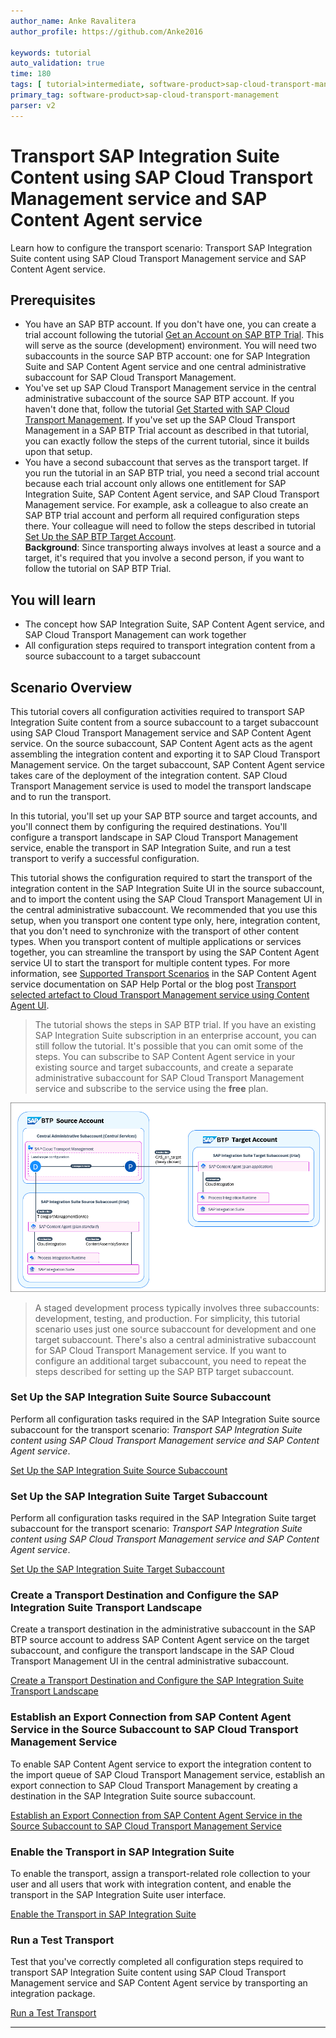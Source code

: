 ```yaml
---
author_name: Anke Ravalitera
author_profile: https://github.com/Anke2016 
  
keywords: tutorial
auto_validation: true
time: 180
tags: [ tutorial>intermediate, software-product>sap-cloud-transport-management, software-product>sap-content-agent-service, software-product>sap-integration-suite ]
primary_tag: software-product>sap-cloud-transport-management
parser: v2
---
```

# Transport SAP Integration Suite Content using SAP Cloud Transport Management service and SAP Content Agent service 
<!-- description --> Learn how to configure the transport scenario: Transport SAP Integration Suite content using SAP Cloud Transport Management service and SAP Content Agent service. 

## Prerequisites
 - You have an SAP BTP account. If you don't have one, you can create a trial account following the tutorial [Get an Account on SAP BTP Trial](hcp-create-trial-account). This will serve as the source (development) environment. You will need two subaccounts in the source SAP BTP account: one for SAP Integration Suite and SAP Content Agent service and one central administrative subaccount for SAP Cloud Transport Management.  
 - You've set up SAP Cloud Transport Management service in the central administrative subaccount of the source SAP BTP account. If you haven't done that, follow the tutorial [Get Started with SAP Cloud Transport Management](btp-transport-management-getting-started).
    If you've set up the SAP Cloud Transport Management in a SAP BTP Trial account as described in that tutorial, you can exactly follow the steps of the current tutorial, since it builds upon that setup.  
 - You have a second subaccount that serves as the transport target. If you run the tutorial in an SAP BTP trial, you need a second trial account because each trial account only allows one entitlement for SAP Integration Suite, SAP Content Agent service, and SAP Cloud Transport Management service. For example, ask a colleague to also create an SAP BTP trial account and perform all required configuration steps there. Your colleague will need to follow the steps described in tutorial [Set Up the SAP BTP Target Account](btp-transport-management-cpi-03-set-up-target-account).   
    **Background**: Since transporting always involves at least a source and a target, it's required that you involve a second person, if you want to follow the tutorial on SAP BTP Trial.  


## You will learn
   - The concept how SAP Integration Suite, SAP Content Agent service, and SAP Cloud Transport Management can work together
   - All configuration steps required to transport integration content from a source subaccount to a target subaccount
   

## Scenario Overview

This tutorial covers all configuration activities required to transport SAP Integration Suite content from a source subaccount to a target subaccount using SAP Cloud Transport Management service and SAP Content Agent service. On the source subaccount, SAP Content Agent acts as the agent assembling the integration content and exporting it to SAP Cloud Transport Management service. On the target subaccount, SAP Content Agent service takes care of the deployment of the integration content. SAP Cloud Transport Management service is used to model the transport landscape and to run the transport.

In this tutorial, you'll set up your SAP BTP source and target accounts, and you'll connect them by configuring the required destinations. You'll configure a transport landscape in SAP Cloud Transport Management service, enable the transport in SAP Integration Suite, and run a test transport to verify a successful configuration.

This tutorial shows the configuration required to start the transport of the integration content in the SAP Integration Suite UI in the source subaccount, and to import the content using the SAP Cloud Transport Management UI in the central administrative subaccount. We recommended that you use this setup, when you transport one content type only, here, integration content, that you don't need to synchronize with the transport of other content types. When you transport content of multiple applications or services together, you can streamline the transport by using the SAP Content Agent service UI to start the transport for multiple content types. For more information, see [Supported Transport Scenarios](https://help.sap.com/docs/CONTENT_AGENT_SERVICE/ae1a4f2d150d468d9ff56e13f9898e07/66284c976cf049afb708dfee3e0aaac4.html) in the SAP Content Agent service documentation on SAP Help Portal or the blog post [Transport selected artefact to Cloud Transport Management service using Content Agent UI](https://community.sap.com/t5/technology-blogs-by-sap/transport-selected-artefact-to-cloud-transport-management-service-using/ba-p/13921590). 

>The tutorial shows the steps in SAP BTP trial. If you have an existing SAP Integration Suite subscription in an enterprise account, you can still follow the tutorial. It's possible that you can omit some of the steps. You can subscribe to SAP Content Agent service in your existing source and target subaccounts, and create a separate administrative subaccount for SAP Cloud Transport Management service and subscribe to the service using the **free** plan.

   ![Scenario Overview](screenshots/overview_picture.png)

>A staged development process typically involves three subaccounts: development, testing, and production. For simplicity, this tutorial scenario uses just one source subaccount for development and one target subaccount. There's also a central administrative subaccount for SAP Cloud Transport Management service. If you want to configure an additional target subaccount, you need to repeat the steps described for setting up the SAP BTP target subaccount. 

### Set Up the SAP Integration Suite Source Subaccount

Perform all configuration tasks required in the SAP Integration Suite source subaccount for the transport scenario: *Transport SAP Integration Suite content using SAP Cloud Transport Management service and SAP Content Agent service*.  

[Set Up the SAP Integration Suite Source Subaccount](btp-transport-management-cpi-02-set-up-source-account)


### Set Up the SAP Integration Suite Target Subaccount

Perform all configuration tasks required in the SAP Integration Suite target subaccount for the transport scenario: *Transport SAP Integration Suite content using SAP Cloud Transport Management service and SAP Content Agent service*. 

[Set Up the SAP Integration Suite Target Subaccount](btp-transport-management-cpi-03-set-up-target-account)


### Create a Transport Destination and Configure the SAP Integration Suite Transport Landscape

Create a transport destination in the administrative subaccount in the SAP BTP source account to address SAP Content Agent service on the target subaccount, and configure the transport landscape in the SAP Cloud Transport Management UI in the central administrative subaccount. 

[Create a Transport Destination and Configure the SAP Integration Suite Transport Landscape](btp-transport-management-cpi-04-connect-source-and-target)


### Establish an Export Connection from SAP Content Agent Service in the Source Subaccount to SAP Cloud Transport Management Service 


To enable SAP Content Agent service to export the integration content to the import queue of SAP Cloud Transport Management service, establish an export connection to SAP Cloud Transport Management by creating a destination in the SAP Integration Suite source subaccount.  

[Establish an Export Connection from SAP Content Agent Service in the Source Subaccount to SAP Cloud Transport Management Service](btp-transport-management-cpi-05-create-ctms-destination)


### Enable the Transport in SAP Integration Suite

To enable the transport, assign a transport-related role collection to your user and all users that work with integration content, and enable the transport in the SAP Integration Suite user interface.  

[Enable the Transport in SAP Integration Suite](btp-transport-management-cpi-06-enable-the-transport)


### Run a Test Transport

Test that you've correctly completed all configuration steps required to transport SAP Integration Suite content using SAP Cloud Transport Management service and SAP Content Agent service by transporting an integration package.

[Run a Test Transport](btp-transport-management-cpi-07-test-transport)


---

